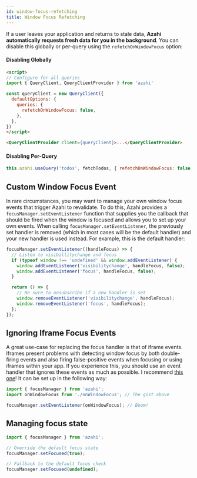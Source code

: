 ```yaml
---
id: window-focus-refetching
title: Window Focus Refetching
---
```


If a user leaves your application and returns to stale data, **Azahi automatically requests fresh data for you in the background**. You can disable this globally or per-query using the `refetchOnWindowFocus` option:

#### Disabling Globally

```markdown
<script>
// Configure for all queries
import { QueryClient, QueryClientProvider } from 'azahi'

const queryClient = new QueryClient({
  defaultOptions: {
    queries: {
      refetchOnWindowFocus: false,
    },
  },
})
</script>

<QueryClientProvider client={queryClient}>...</QueryClientProvider>
```

#### Disabling Per-Query

```js
this.azahi.useQuery('todos', fetchTodos, { refetchOnWindowFocus: false });
```

## Custom Window Focus Event

In rare circumstances, you may want to manage your own window focus events that trigger Azahi to revalidate. To do this, Azahi provides a `focusManager.setEventListener` function that supplies you the callback that should be fired when the window is focused and allows you to set up your own events. When calling `focusManager.setEventListener`, the previously set handler is removed (which in most cases will be the default handler) and your new handler is used instead. For example, this is the default handler:

```js
focusManager.setEventListener((handleFocus) => {
  // Listen to visibillitychange and focus
  if (typeof window !== 'undefined' && window.addEventListener) {
    window.addEventListener('visibilitychange', handleFocus, false);
    window.addEventListener('focus', handleFocus, false);
  }

  return () => {
    // Be sure to unsubscribe if a new handler is set
    window.removeEventListener('visibilitychange', handleFocus);
    window.removeEventListener('focus', handleFocus);
  };
});
```

## Ignoring Iframe Focus Events

A great use-case for replacing the focus handler is that of iframe events. Iframes present problems with detecting window focus by both double-firing events and also firing false-positive events when focusing or using iframes within your app. If you experience this, you should use an event handler that ignores these events as much as possible. I recommend [this one](https://gist.github.com/tannerlinsley/1d3a2122332107fcd8c9cc379be10d88)! It can be set up in the following way:

```js
import { focusManager } from 'azahi';
import onWindowFocus from './onWindowFocus'; // The gist above

focusManager.setEventListener(onWindowFocus); // Boom!
```

## Managing focus state

```js
import { focusManager } from 'azahi';

// Override the default focus state
focusManager.setFocused(true);

// Fallback to the default focus check
focusManager.setFocused(undefined);
```
